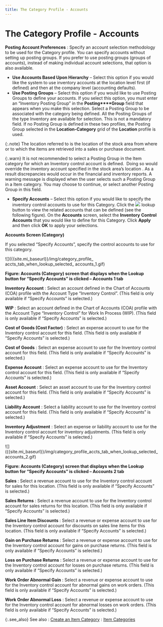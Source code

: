 ```yaml
---
title: The Category Profile - Accounts
---
```


# The Category Profile - Accounts


**Posting Account Preferences**
: Specify an account selection methodology to be used  for the Category profile. You can specify accounts without setting up  posting groups. If you prefer to use posting groups (groups of accounts),  instead of making individual account selections, that option is also available.

- **Use 
 Accounts Based Upon Hierarchy** – Select this option if you would  like the system to use inventory accounts at the location level first  (if defined) and then at the company level (accounting defaults).
- **Use 
 Posting Groups** – Select this option if you would like to use Posting  Groups to define your accounts. If you select this option, you must enter  an “Inventory Posting Group” in the **Posting****Group** field that appears when  you make this selection. 
Select a Posting Group to be associated with the category being defined.  All the Posting Groups of the type Inventory are available for selection.  This is not a mandatory field.
If no Posting Group is defined in these two profiles, the Posting Group  selected in the **Location-Category**  grid of the **Location** profile is  used.



{:.note}
The location referred to is the location of  the stock area from where or to which the items are retrieved into a sales  or purchase document.


{:.warn}
It is not recommended to select a Posting  Group in the Item category for which an Inventory control account is defined.   Doing so  would override the inventory account specified in the stock area’s location  . As a result discrepancies would occur in the financial and inventory  reports. A warning message is displayed when the user selects such a Posting  Group in a Item category. You may choose to continue, or select another  Posting Group in this field.

- **Specify 
 Accounts** – Select this option if you would like to specify the  inventory control accounts to use for this Category. Click the ![]({{site.mi_baseurl}}/img/look_up_button_mi.gif) lookup button to view the related accounts that can be defined  (see the following figure). On the **Accounts**  screen, select the **Inventory** **Control Accounts** that you would like  to define for this Category. Click **Apply**  and then click **OK** to apply your  selections.



**Accounts Screen (Category)**


If you selected “Specify Accounts”, specify the control accounts  to use for this category.


![]({{site.mi_baseurl}}/img/category_profile_ accts_tab_when_lookup_selected_ accounts_1.gif)


**Figure: Accounts (Category) screen that displays  when the Lookup button for “Specify Accounts” is clicked – Accounts 1  tab**


**Inventory Account**
: Select an account defined in the Chart of Accounts  (COA) profile with the Account Type “Inventory Control”. (This field is  only available if “Specify Accounts” is selected.)


**WIP**
: Select an account defined in the Chart of Accounts  (COA) profile with the Account Type “Inventory Control” for Work In Process  (WIP). (This field is only available if “Specify Accounts” is selected.)


**Cost of Goods (Cost Factor)**
: Select an expense account to use for the Inventory  control account for this field. (This field is only available if “Specify  Accounts” is selected.)


**Cost of Goods**
: Select an expense account to use for the Inventory  control account for this field. (This field is only available if “Specify  Accounts” is selected.)


**Expense Account**
: Select an expense account to use for the Inventory  control account for this field. (This field is only available if “Specify  Accounts” is selected.)


**Asset Account**
: Select an asset account to use for the Inventory  control account for this field. (This field is only available if “Specify  Accounts” is selected.)


**Liability Account**
: Select a liability account to use for the Inventory  control account for this field. (This field is only available if “Specify  Accounts” is selected.)


**Inventory Adjustment**
: Select an expense or liability account to use for  the Inventory control account for inventory adjustments. (This field is  only available if “Specify Accounts” is selected.)


![]({{site.mi_baseurl}}/img/category_profile_accts_tab_when_lookup_selected_ accounts_2.gif)


**Figure: Accounts (Category) screen that displays  when the Lookup button for “Specify Accounts” is clicked – Accounts 2  tab**


**Sales**
: Select a revenue account to use for the Inventory  control account for sales for this location. (This field is only available  if “Specify Accounts” is selected.)


**Sales Returns**
: Select a revenue account to use for the Inventory  control account for sales returns for this location. (This field is only  available if “Specify Accounts” is selected.)


**Sales Line Item Discounts**
: Select a revenue or expense account to use for the  Inventory control account for discounts on sales line items for this location.  (This field is only available if “Specify Accounts” is selected.)


**Gain on Purchase Returns**
: Select a revenue or expense account to use for the  Inventory control account for gains on purchase returns. (This field is  only available if “Specify Accounts” is selected.)


**Loss on Purchase Returns**
: Select a revenue or expense account to use for the  Inventory control account for losses on purchase returns. (This field  is only available if “Specify Accounts” is selected.)


**Work Order Abnormal Gain**
: Select a revenue or expense account to use for the  Inventory control account for abnormal gains on work orders. (This field  is only available if “Specify Accounts” is selected.)


**Work Order Abnormal Loss**
: Select a revenue or expense account to use for the  Inventory control account for abnormal losses on work orders. (This field  is only available if “Specify Accounts” is selected.)


{:.see_also}
See also
: [Create an Item  Category]({{site.mi_baseurl}}/item-profile-details/item-categories/setting_up_a_category.html)
: [Item Categories]({{site.mi_baseurl}}/item-profile-details/item-categories/item_categories.html)
